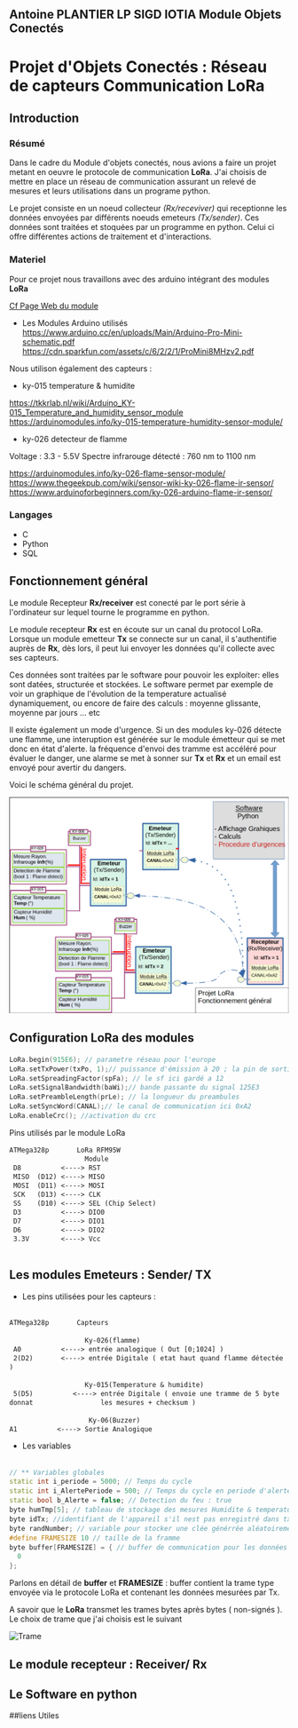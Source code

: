 Antoine PLANTIER
LP SIGD IOTIA
Module Objets Conectés 
---

# Projet d'Objets Conectés : Réseau de capteurs Communication LoRa

## Introduction

### Résumé
Dans le cadre du Module d'objets conectés, nous avions a faire un projet metant en oeuvre le protocole de communication **LoRa**. J'ai choisis de mettre en place un réseau de communication assurant un relevé de mesures et leurs utilisations dans un programe python.

Le projet consiste en un noeud collecteur _(Rx/receviver)_ qui receptionne les données envoyées par différents noeuds emeteurs _(Tx/sender)_. Ces données sont traitées et stoquées par un programme en python. Celui ci offre différentes actions de traitement et d'interactions. 

### Materiel 

Pour ce projet nous travaillons avec des arduino intégrant des modules **LoRa**

[Cf Page Web du module](https://github.com/FabienFerrero/UCA_Board)
+ Les Modules Arduino utilisés 
https://www.arduino.cc/en/uploads/Main/Arduino-Pro-Mini-schematic.pdf
https://cdn.sparkfun.com/assets/c/6/2/2/1/ProMini8MHzv2.pdf

Nous utilison également des capteurs : 

+ ky-015 temperature & humidite

https://tkkrlab.nl/wiki/Arduino_KY-015_Temperature_and_humidity_sensor_module
https://arduinomodules.info/ky-015-temperature-humidity-sensor-module/

+ ky-026 detecteur de flamme 

Voltage : 3.3 - 5.5V
Spectre infrarouge détecté :    760 nm to 1100 nm

https://arduinomodules.info/ky-026-flame-sensor-module/
https://www.thegeekpub.com/wiki/sensor-wiki-ky-026-flame-ir-sensor/
https://www.arduinoforbeginners.com/ky-026-arduino-flame-ir-sensor/

### Langages

+ C
+ Python
+ SQL


## Fonctionnement général 



Le module Recepteur **Rx/receiver** est conecté par le port série à l'ordinateur sur lequel tourne le programme en python. 

Le module recepteur **Rx** est en écoute sur un canal du protocol LoRa. 
Lorsque un module emetteur **Tx** se connecte sur un canal, il s'authentifie auprès de **Rx**, dès lors, il peut lui envoyer les données qu'il collecte avec ses capteurs. 

Ces données sont traitées par le software pour pouvoir les exploiter: elles sont datées, structurée et stockées. Le software permet par exemple de voir un graphique de l'évolution de la temperature actualisé dynamiquement, ou encore de faire des calculs : moyenne glissante, moyenne par jours ... etc 

Il existe également un mode d'urgence. Si un des modules ky-026 détecte une flamme, une interuption est générée sur le module émetteur qui se met donc en état d'alerte. la fréquence d'envoi des tramme est accéléré pour évaluer le danger, une alarme se met à sonner sur **Tx** et **Rx** et un email est envoyé pour avertir du dangers. 


Voici le schéma général du projet.

![Projet Général](/src/schem_General.png)

## Configuration LoRa des modules 

```c++
LoRa.begin(915E6); // parametre réseau pour l'europe 
LoRa.setTxPower(txPo, 1);// puissance d'émission à 20 ; la pin de sortie de l'emeteur
LoRa.setSpreadingFactor(spFa); // le sf ici gardé a 12
LoRa.setSignalBandwidth(baWi);// bande passante du signal 125E3
LoRa.setPreambleLength(prLe); // la longueur du preambules
LoRa.setSyncWord(CANAL);// le canal de communication ici 0xA2
LoRa.enableCrc(); //activation du crc
```

Pins utilisés par le module LoRa

```
ATMega328p       LoRa RFM95W 
                   Module
 D8          <----> RST
 MISO  (D12) <----> MISO
 MOSI  (D11) <----> MOSI
 SCK   (D13) <----> CLK
 SS    (D10) <----> SEL (Chip Select)
 D3          <----> DIO0
 D7          <----> DIO1
 D6          <----> DIO2
 3.3V        <----> Vcc
 
```


## Les modules Emeteurs : Sender/ TX 

+ Les pins utilisées pour les capteurs : 

``` 

ATMega328p       Capteurs

                   Ky-026(flamme)
 A0          <----> entrée analogique ( Out [0;1024] )
 2(D2)       <----> entrée Digitale ( etat haut quand flamme détectée )

                   Ky-015(Temperature & humidite)
 5(D5)          <----> entrée Digitale ( envoie une tramme de 5 byte donnat                 les mesures + checksum ) 

                    Ky-06(Buzzer)
A1          <----> Sortie Analogique 
```

+ Les variables 
``` c++

// ** Variables globales 
static int i_periode = 5000; // Temps du cycle 
static int i_AlertePeriode = 500; // Temps du cycle en periode d'alerte
static bool b_Alerte = false; // Detection du feu : true 
byte humTmp[5]; // tableau de stockage des mesures Humidite & temperature
byte idTx; //identifiant de l'appareil s'il nest pas enregistré dans tx =0 
byte randNumber; // variable pour stocker une clée générrée aléatoirement avec random() 
#define FRAMESIZE 10 // taille de la framme 
byte buffer[FRAMESIZE] = { // buffer de communication pour les données
  0
};
```

Parlons en détail de **buffer** et **FRAMESIZE** : buffer contient la trame type envoyée via le protocole LoRa et contenant les données mesurées par Tx. 

A savoir que le **LoRa** transmet les trames bytes après bytes ( non-signés ). Le choix de trame que j'ai choisis est le suivant 

![Trame](/src/trame.png)

## Le module recepteur : Receiver/ Rx 

## Le Software en python 



##liens Utiles 

